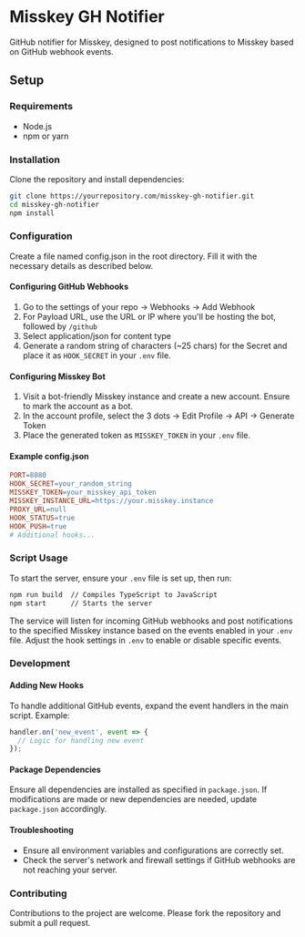 # Misskey GH Notifier

GitHub notifier for Misskey, designed to post notifications to Misskey based on GitHub webhook events.

## Setup

### Requirements

- Node.js
- npm or yarn

### Installation

Clone the repository and install dependencies:

```bash
git clone https://yourrepository.com/misskey-gh-notifier.git
cd misskey-gh-notifier
npm install
```

### Configuration

Create a file named config.json in the root directory. Fill it with the necessary details as described below.

#### Configuring GitHub Webhooks

1. Go to the settings of your repo -> Webhooks -> Add Webhook
1. For Payload URL, use the URL or IP where you'll be hosting the bot, followed by `/github`
1. Select application/json for content type
1. Generate a random string of characters (~25 chars) for the Secret and place it as `HOOK_SECRET` in your `.env` file.

#### Configuring Misskey Bot

1. Visit a bot-friendly Misskey instance and create a new account. Ensure to mark the account as a bot.
1. In the account profile, select the 3 dots -> Edit Profile -> API -> Generate Token
1. Place the generated token as `MISSKEY_TOKEN` in your `.env` file.

#### Example config.json

```makefile
PORT=8080
HOOK_SECRET=your_random_string
MISSKEY_TOKEN=your_misskey_api_token
MISSKEY_INSTANCE_URL=https://your.misskey.instance
PROXY_URL=null
HOOK_STATUS=true
HOOK_PUSH=true
# Additional hooks...
```

### Script Usage

To start the server, ensure your `.env` file is set up, then run:

```bash
npm run build  // Compiles TypeScript to JavaScript
npm start      // Starts the server
```

The service will listen for incoming GitHub webhooks and post notifications to the specified Misskey instance based on the events enabled in your `.env` file. Adjust the hook settings in `.env` to enable or disable specific events.

### Development

#### Adding New Hooks

To handle additional GitHub events, expand the event handlers in the main script. Example:

```typescript
handler.on('new_event', event => {
  // Logic for handling new event
});
```

#### Package Dependencies

Ensure all dependencies are installed as specified in `package.json`. If modifications are made or new dependencies are needed, update `package.json` accordingly.

#### Troubleshooting

- Ensure all environment variables and configurations are correctly set.
- Check the server's network and firewall settings if GitHub webhooks are not reaching your server.

### Contributing

Contributions to the project are welcome. Please fork the repository and submit a pull request.
